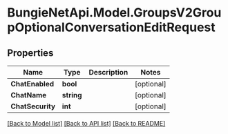 
# BungieNetApi.Model.GroupsV2GroupOptionalConversationEditRequest

## Properties

Name | Type | Description | Notes
------------ | ------------- | ------------- | -------------
**ChatEnabled** | **bool** |  | [optional] 
**ChatName** | **string** |  | [optional] 
**ChatSecurity** | **int** |  | [optional] 

[[Back to Model list]](../README.md#documentation-for-models)
[[Back to API list]](../README.md#documentation-for-api-endpoints)
[[Back to README]](../README.md)

